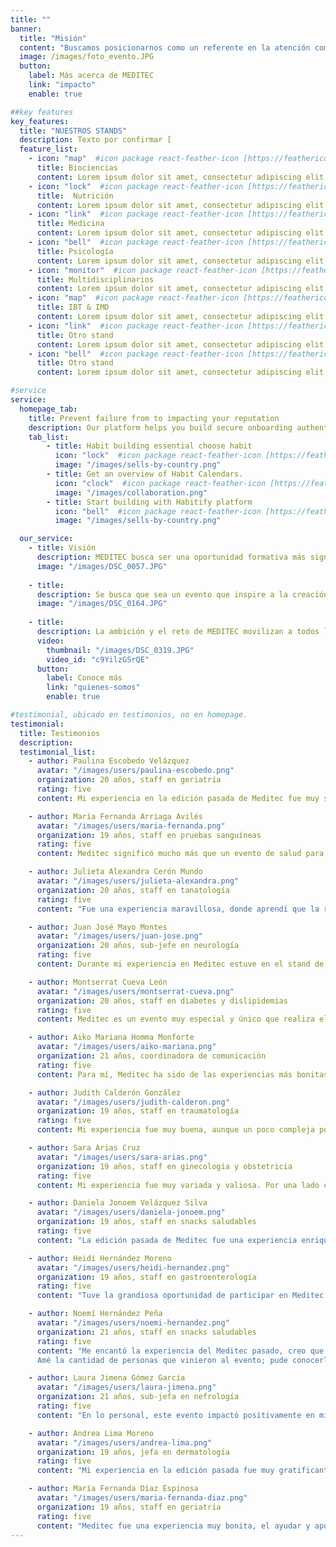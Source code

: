 ```yaml
---
title: ""
banner:
  title: "Misión"
  content: "Buscamos posicionarnos como un referente en la atención comunitaria en salud, brindando acceso a servicios médicos de calidad y promoviendo el bienestar integral de la población. Aspiramos a ser un evento que transforma vidas, donde la salud se perciba como un derecho accesible para todos."
  image: /images/foto_evento.JPG
  button:
    label: Más acerca de MEDITEC
    link: "impacto"
    enable: true

##key features
key_features:
  title: "NUESTROS STANDS"
  description: Texto por confirmar [                                                                                                                                   ].
  feature_list:
    - icon: "map"  #icon package react-feather-icon [https://feathericons.com/]
      title: Biociencias
      content: Lorem ipsum dolor sit amet, consectetur adipiscing elit.
    - icon: "lock"  #icon package react-feather-icon [https://feathericons.com/]
      title:  Nutrición
      content: Lorem ipsum dolor sit amet, consectetur adipiscing elit.
    - icon: "link"  #icon package react-feather-icon [https://feathericons.com/]
      title: Medicina
      content: Lorem ipsum dolor sit amet, consectetur adipiscing elit.
    - icon: "bell"  #icon package react-feather-icon [https://feathericons.com/]
      title: Psicología
      content: Lorem ipsum dolor sit amet, consectetur adipiscing elit.
    - icon: "monitor"  #icon package react-feather-icon [https://feathericons.com/]
      title: Multidisciplinarios
      content: Lorem ipsum dolor sit amet, consectetur adipiscing elit.
    - icon: "map"  #icon package react-feather-icon [https://feathericons.com/]
      title: IBT & IMD
      content: Lorem ipsum dolor sit amet, consectetur adipiscing elit.
    - icon: "link"  #icon package react-feather-icon [https://feathericons.com/]
      title: Otro stand
      content: Lorem ipsum dolor sit amet, consectetur adipiscing elit.
    - icon: "bell"  #icon package react-feather-icon [https://feathericons.com/]
      title: Otro stand
      content: Lorem ipsum dolor sit amet, consectetur adipiscing elit.

#service
service:
  homepage_tab:
    title: Prevent failure from to impacting your reputation
    description: Our platform helps you build secure onboarding authentication experiences that retain and engage your users. We build the infrastructure, you can.
    tab_list:
        - title: Habit building essential choose habit
          icon: "lock"  #icon package react-feather-icon [https://feathericons.com/]
          image: "/images/sells-by-country.png"
        - title: Get an overview of Habit Calendars.
          icon: "clock"  #icon package react-feather-icon [https://feathericons.com/]
          image: "/images/collaboration.png"
        - title: Start building with Habitify platform
          icon: "bell"  #icon package react-feather-icon [https://feathericons.com/]
          image: "/images/sells-by-country.png"

  our_service:
    - title: Visión
      description: MEDITEC busca ser una oportunidad formativa más significativa para los estudiantes de ciencias de la salud, ofreciendo un espacio donde la responsabilidad social, la innovación y la excelencia en el servicio se pongan en práctica, formando líderes que enfrentarán los desafíos del sistema de salud. 
      image: "/images/DSC_0057.JPG"
      
    - title: 
      description: Se busca que sea un evento que inspire a la creación de soluciones innovadoras para la promoción de la salud, la inclusión y la equidad, asegurando que nuestra labor tenga un impacto positivo en la comunidad. Asimismo, se propone garantizar la sostenibilidad de MEDITEC a lo largo del tiempo, convirtiéndolo como un proyecto anual clave que promueva la colaboración interdisciplinaria y fomente el acceso equitativo a los servicios de salud.
      image: "/images/DSC_0164.JPG"
      
    - title: 
      description: La ambición y el reto de MEDITEC movilizan a todos los miembros del grupo estudiantil, estimulando su pasión por marcar una diferencia real en la vida de las personas y en el ámbito de la salud comunitaria.
      video:
        thumbnail: "/images/DSC_0319.JPG"
        video_id: "c9YilzGSrQE"
      button:
        label: Conoce más
        link: "quienes-somos"
        enable: true

#testimonial, ubicado en testimonios, no en homepage.
testimonial:
  title: Testimonios
  description: 
  testimonial_list:
    - author: Paulina Escobedo Velázquez
      avatar: "/images/users/paulina-escobedo.png"
      organization: 20 años, staff en geriatría
      rating: five
      content: Mi experiencia en la edición pasada de Meditec fue muy significativa. En el stand tuve la oportunidad de interactuar con pacientes que no solo reafirmaron mi gusto por la medicina, sino que también me hicieron reflexionar sobre la importancia de abordar la salud desde un enfoque multidisciplinario. Además, entendí que ayudar a los demás va más allá de atender una enfermedad, se trata de orientarlos, acompañarlos y brindarles una atención integral. Los pacientes que asistieron a geriatría, me demostraron lo linda y maravillosa que puede ser esta etapa de la vida. Considero que esta experiencia ha sido una de las más enriquecedoras en mi formación como profesional de la salud.

    - author: María Fernanda Arriaga Avilés
      avatar: "/images/users/maria-fernanda.png"
      organization: 19 años, staff en pruebas sanguíneas
      rating: five
      content: Meditec significó mucho más que un evento de salud para mí; fue el primer acercamiento real que tuve con mi vocación. Lo que más me llevó de esta experiencia fue la oportunidad de aprender algo nuevo y práctico para después brindar esta atención a cada una de las personas que llegaban; el conocer a estos pacientes, sus preocupaciones, el ver sus rostros y ofrecerles lo mejor de nosotros desde nuestra posición como estudiantes. Meditec fue un recordatorio de lo que se puede lograr si personas interesadas por el bienestar se juntan para hacer la diferencia y ayudar a los demás.

    - author: Julieta Alexandra Cerón Mundo
      avatar: "/images/users/julieta-alexandra.png"
      organization: 20 años, staff en tanatología
      rating: five
      content: "Fue una experiencia maravillosa, donde aprendí que la relación entre los profesionales de la salud y los pacientes va más allá que la  prestación de servicios y atención. Fue una oportunidad para visibilizar y tratar con cuidado y respeto aquello que el paciente te confía: su cuerpo, su mente y, en algunas ocasiones, su corazón. Escuchar a las personas agradecer por tener un espacio donde hablar de su dolor, así como la fuerza con la que enfrentaron su duelo, fue algo que me marcó profundamente. Las sonrisas que recibí ese día no solo reflejaban una buena atención, sino que también escondían la chispa que precede a un dolor resignificado. Esos días fueron especiales para mí, porque no solo vi a las personas llover, también las vi florecer."

    - author: Juan José Mayo Montes
      avatar: "/images/users/juan-jose.png"
      organization: 20 años, sub-jefe en neurología
      rating: five
      content: Durante mi experiencia en Meditec estuve en el stand de neuropsicología, fue una experiencia totalmente enriquecedora, creo que el hecho de poder realmente conocer a un paciente con sus necesidades y características propias te abre un panorama de lo que realmente es la atención en salud. Nosotros realizábamos pruebas de ansiedad, depresión, revisión de pares craneales y funciones neurocognitivas, muchas veces el hecho de tener la teoría es solo eso, ya que los pacientes por separado van teniendo sus propios síntomas, para mí fue también una experiencia al hecho de poder gestionar un poco los tiempos al momento de la atención. Disfruté mucho el evento y sin duda considero que es una gran experiencia.

    - author: Montserrat Cueva León
      avatar: "/images/users/montserrat-cueva.png"
      organization: 20 años, staff en diabetes y dislipidemias
      rating: five
      content: Meditec es un evento muy especial y único que realiza el Tec. Pude participar dentro del stand de Diabetes y dislipidemias como staff. Fueron meses de trabajo y capacitaciones que valieron totalmente la pena. No pensamos que íbamos a tener tanta gente; fueron días maratónicos en los que apenas nos daba tiempo de comer. Algo que nos preocupó fue que el primer día tuvimos que empezar a usar el material que estaba destinado para el segundo porque se nos acabó todo; estuvimos a punto de comprar más material pagándolo nosotros. El segundo día ya casi no teníamos nada, empezamos a usar gel antibacterial para desinfectar el dedo de los pacientes. No obstante, es de las mejores experiencias que he tenido y te recuerda que el esfuerzo vale la pena.

    - author: Aiko Mariana Homma Monforte
      avatar: "/images/users/aiko-mariana.png"
      organization: 21 años, coordinadora de comunicación
      rating: five
      content: Para mí, Meditec ha sido de las experiencias más bonitas que he vivido. Ser parte tanto del staff como de la mesa directiva fueron momentos que me marcaron para siempre, aprendí mucho sobre la realidad del sector salud en nuestro país y me di cuenta que lo que hacemos realmente puede cambiarle la vida a otra persona. Me tocó ayudar a una mujer que venía con toda una lista de estudios que tenía que realizarse y acompañarla para hacerle ver que Meditec es un lugar seguro para cada persona que nos acompaña.

    - author: Judith Calderón González
      avatar: "/images/users/judith-calderon.png"
      organization: 19 años, staff en traumatología
      rating: five
      content: Mi experiencia fue muy buena, aunque un poco compleja por el hecho de no poder dar diagnóstico, ya que las maniobras que realizábamos eran para identificar signos para dar un diagnóstico, pero de igual forma estuvo muy bien. Las prácticas y clases fueron buenas, siento que las jefe y subjefe del stand tuvieron en cuenta la información que nos serviría para el evento, además de que la organización del mismo, fue adecuada ya que entrábamos 2 con cada persona para evitar cualquier situación incómoda. Yo creo que lo negativo fue el banco de médicos, ya que muchas personas que venían no tenían la posibilidad económica de pagar a los médicos que estaban en el banco.

    - author: Sara Arias Cruz 
      avatar: "/images/users/sara-arias.png"
      organization: 19 años, staff en ginecología y obstetricia
      rating: five
      content: Mi experiencia fue muy variada y valiosa. Por una lado considero que fue una vivencia importante para saber qué tan capaz soy de tratar con un paciente y organizarme con otros miembros del área de la salud. También a mi perspectiva, me ayudó a desenvolverme más socialmente y evitar subestimar mis habilidades, esto porque al principio no me sentía tan segura de mis conocimientos, pero una vez hablando con otras personas, me otorgó la confianza que requería para desarrollarme mejor en el evento. Por otro lado, siento que a pesar de que conocía cuál era mi rol en mi stand, me habría gustado haber tenido una mayor interacción con las personas, ya que si bien gineco es un stand informativo, igualmente no se tenía bien definido que era lo que hacíamos, ya que siempre se preguntaba cuál era nuestro papel ahí.

    - author: Daniela Jonoem Velázquez Silva
      avatar: "/images/users/daniela-jonoem.png"
      organization: 19 años, staff en snacks saludables
      rating: five
      content: "La edición pasada de Meditec fue una experiencia enriquecedora. Tuve la oportunidad de conectar con personas, escuchar sus historias y compartir conocimientos, lo que reafirmó mi propósito como estudiante de nutrición: ayudar a otros a construir una relación más sana y consciente con la comida. Estar en este stand me permitió no solo aportar algo valioso, sino también redescubrir lo que me motiva a seguir este camino. Ahora quiero ayudar al nuevo staff para que aprovechen al máximo esta oportunidad y descubran el impacto que pueden tener en las vidas de los demás."

    - author: Heidi Hernández Moreno
      avatar: "/images/users/heidi-hernandez.png"
      organization: 19 años, staff en gastroenterología
      rating: five
      content: "Tuve la grandiosa oportunidad de participar en Meditec en el stand de gastroenterología. Honestamente, fue una experiencia increíble, ya que adquirí experiencia con pacientes reales y amplié mis conocimientos sobre enfermedades gastrointestinales, su prevención y su abordaje clínico"

    - author: Noemí Hernández Peña
      avatar: "/images/users/noemi-hernandez.png"
      organization: 21 años, staff en snacks saludables
      rating: five
      content: "Me encantó la experiencia del Meditec pasado, creo que fue algo bastante emocionante que me ayudó a conocerme de diferentes formas.
      Amé la cantidad de personas que vinieron al evento; pude conocerlos, escuchar y apoyar en lo que estuviera en mis manos. Me encantó ser parte del staff del stand, ya que amo cocinar tanto así que actualmente también soy parte del staff de snacks saludables."

    - author: Laura Jimena Gómez García
      avatar: "/images/users/laura-jimena.png"
      organization: 21 años, sub-jefa en nefrología
      rating: five
      content: "En lo personal, este evento impactó positivamente en mi crecimiento personal y profesional. Mantener la organización y el orden en un evento de este tipo es un arduo trabajo. Junto con mi jefe de stand tuvimos que dirigir al equipo y asegurarnos de que todo funcionara sin problemas durante más de 6 meses. Sin embargo, es emocionante ver que el día del evento la gente aprecia y valora nuestro esfuerzo. Eso es lo que hace que todo el trabajo duro valga la pena. Me siento orgullosa de haber sido parte de este evento."

    - author: Andrea Lima Moreno
      avatar: "/images/users/andrea-lima.png"
      organization: 19 años, jefa en dermatología
      rating: five
      content: "Mi experiencia en la edición pasada fue muy gratificante, me permitió conocer un lado de la medicina más noble y enfocado en el aprendizaje y bienestar de todos. Tuve la oportunidad de desarrollarme no solo en un ámbito académico sino también personal y social, tuve un aprendizaje constante, logré desarrollar más la empatía y la habilidad de reconocer que cosas quiero mejorar y trabajar en el área de salud. En general, fue una experiencia extraordinaria que sin duda repetiría y espero tener un impacto mayor en la vida de las personas esta edición."

    - author: María Fernanda Díaz Espinosa
      avatar: "/images/users/maria-fernanda-diaz.png"
      organization: 19 años, staff en geriatría
      rating: five
      content: "Meditec fue una experiencia muy bonita, el ayudar y apoyar a alguien es algo precioso, y el poder hacer una diferencia en la vida de las personas, aunque sea pequeña es increíble, interactuar con los pacientes es un aprendizaje inmenso, sobre todo la importancia del trato y el contexto individual, y de igual manera, la convivencia con mis compañeros y jefas de stand fue muy linda, pues siempre hubo mucha disposición y apoyo."
---
```

